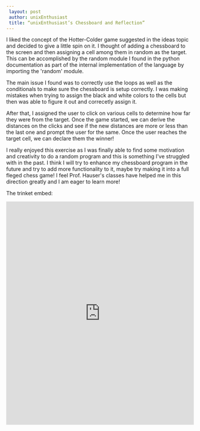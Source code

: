 ```yaml
---
 layout: post
 author: unixEnthusiast
 title: “unixEnthusiast’s Chessboard and Reflection”
---
```


I liked the concept of the Hotter-Colder game suggested in the ideas topic and decided to give a little spin on it. I thought of adding a chessboard to the screen and then assigning a cell among them in random as the target. This can be accomplished by the random module I found in the python documentation as part of the internal implementation of the language by importing the 'random' module.

The main issue I found was to correctly use the loops as well as the conditionals to make sure the chessboard is setup correctly. I was making mistakes when trying to assign the black and white colors to the cells but then was able to figure it out and correcetly assign it.

After that, I assigned the user to click on various cells to determine how far they were from the target. Once the game started, we can derive the distances on the clicks and see if the new distances are more or less than the last one and prompt the user for the same. Once the user reaches the target cell, we can declare them the winner!

I really enjoyed this exercise as I was finally able to find some motivation and creativity to do a random program and this is something I've struggled with in the past. I think I will try to enhance my chessboard program in the future and try to add more functionality to it, maybe try making it into a full fleged chess game! I feel Prof. Hauser's classes have helped me in this direction greatly and I am eager to learn more!

The trinket embed:

<iframe src="https://trinket.io/embed/python/75942b889c" width="100%" height="600" frameborder="0" marginwidth="0" marginheight="0" allowfullscreen></iframe>
